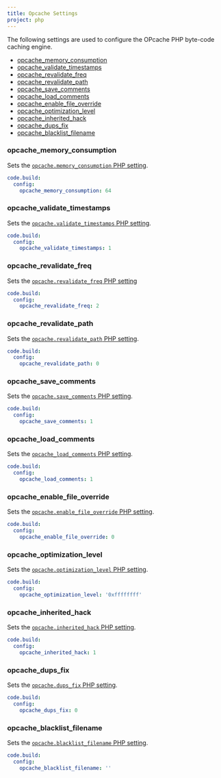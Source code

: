 ```yaml
---
title: Opcache Settings
project: php
---
```


The following settings are used to configure the OPcache PHP byte-code caching engine.

- [opcache\_memory\_consumption](#opcache_memory_consumption)
- [opcache\_validate\_timestamps](#opcache_validate_timestamps)
- [opcache\_revalidate\_freq](#opcache_revalidate_freq)
- [opcache\_revalidate\_path](#opcache_revalidate_path)
- [opcache\_save\_comments](#opcache_save_comments)
- [opcache\_load\_comments](#opcache_load_comments)
- [opcache\_enable\_file\_override](#opcache_enable_file_override)
- [opcache\_optimization\_level](#opcache_optimization_level)
- [opcache\_inherited\_hack](#opcache_inherited_hack)
- [opcache\_dups\_fix](#opcache_dups_fix)
- [opcache\_blacklist\_filename](#opcache_blacklist_filename)

### opcache\_memory\_consumption
Sets the [`opcache.memory_consumption` PHP setting](http://php.net/manual/en/opcache.configuration.php#ini.opcache.memory-consumption).

```yaml
code.build:
  config:
    opcache_memory_consumption: 64
```

### opcache\_validate\_timestamps
Sets the [`opcache.validate_timestamps` PHP setting](http://php.net/manual/en/opcache.configuration.php#ini.opcache.validate-timestamps).

```yaml
code.build:
  config:
    opcache_validate_timestamps: 1
```

### opcache\_revalidate\_freq
Sets the [`opcache.revalidate_freq` PHP setting](http://php.net/manual/en/opcache.configuration.php#ini.opcache.revalidate-freq)

```yaml
code.build:
  config:
    opcache_revalidate_freq: 2
```

### opcache\_revalidate\_path
Sets the [`opcache.revalidate_path` PHP setting](http://php.net/manual/en/opcache.configuration.php#ini.opcache.revalidate-path).

```yaml
code.build:
  config:
    opcache_revalidate_path: 0
```

### opcache\_save\_comments
Sets the [`opcache.save_comments` PHP setting](http://php.net/manual/en/opcache.configuration.php#ini.opcache.save-comments).

```yaml
code.build:
  config:
    opcache_save_comments: 1
```

### opcache\_load\_comments
Sets the [`opcache_load_comments` PHP setting](http://php.net/manual/en/opcache.configuration.php#ini.opcache.load-comments).

```yaml
code.build:
  config:
    opcache_load_comments: 1
```

### opcache\_enable\_file\_override
Sets the [`opcache.enable_file_override` PHP
setting](http://php.net/manual/en/opcache.configuration.php#ini.opcache.enable-file-override).
```yaml
code.build:
  config:
    opcache_enable_file_override: 0
```

### opcache\_optimization\_level
Sets the [`opcache.optimization_level` PHP setting](http://php.net/manual/en/opcache.configuration.php#ini.opcache.optimization-level).

```yaml
code.build:
  config:
    opcache_optimization_level: '0xffffffff'
```

### opcache\_inherited\_hack
Sets the [`opcache.inherited_hack` PHP setting](http://php.net/manual/en/opcache.configuration.php#ini.opcache.inherited-hack).

```yaml
code.build:
  config:
    opcache_inherited_hack: 1
```

### opcache\_dups\_fix
Sets the [`opcache.dups_fix` PHP setting](http://php.net/manual/en/opcache.configuration.php#ini.opcache.dups-fix).

```yaml
code.build:
  config:
    opcache_dups_fix: 0
```

### opcache\_blacklist\_filename
Sets the [`opcache.blacklist_filename` PHP setting](http://php.net/manual/en/opcache.configuration.php#ini.opcache.blacklist-filename).

```yaml
code.build:
  config:
    opcache_blacklist_filename: ''
```
